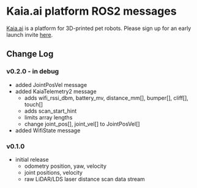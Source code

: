 # Kaia.ai platform ROS2 messages

[Kaia.ai](https://kaia.ai) is a platform for 3D-printed pet robots. Please sign up for an early launch invite [here](https://kaia.ai).

## Change Log

### v0.2.0 - in debug
- added JointPosVel message
- added KaiaTelemetry2 message
  - adds wifi_rssi_dbm, battery_mv, distance_mm[], bumper[], cliff[], touch[]
  - adds scan_start_hint
  - limits array lengths
  - change joint_pos[], joint_vel[] to JointPosVel[]
- added WifiState message

### v0.1.0
- initial release
  - odometry position, yaw, velocity
  - joint positions, velocity
  - raw LiDAR/LDS laser distance scan data stream
